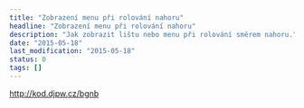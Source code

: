 ```yaml
---
title: "Zobrazení menu při rolování nahoru"
headline: "Zobrazení menu při rolování nahoru"
description: "Jak zobrazit lištu nebo menu při rolování směrem nahoru."
date: "2015-05-18"
last_modification: "2015-05-18"
status: 0
tags: []
---
```


http://kod.djpw.cz/bgnb